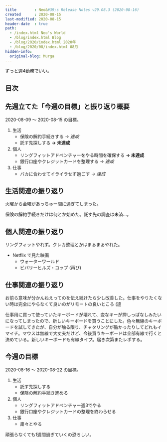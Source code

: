 ```yaml
---
title        : Neo&#39;s Release Notes v29.08.3 (2020-08-16)
created      : 2020-08-15
last-modified: 2020-08-15
header-date  : true
path:
  - /index.html Neo's World
  - /blog/index.html Blog
  - /blog/2020/index.html 2020年
  - /blog/2020/08/index.html 08月
hidden-info:
  original-blog: Murga
---
```


ずっと週4勤務でいい。

## 目次

## 先週立てた「今週の目標」と振り返り概要

2020-08-09 ～ 2020-08-15 の目標。

1. 生活
    - 保険の解約手続きする _→ 達成_
    - 託す先探しする **→ 未達成**
2. 個人
    - リングフィットアドベンチャーをやる時間を確保する **→ 未達成**
    - 銀行口座やクレジットカードを整理する _→ 達成_
3. 仕事
    - バカに合わせてイライラせず過ごす _→ 達成_

## 生活関連の振り返り

火曜から金曜があっちゅー間に過ぎてしまった。

保険の解約手続きだけは何とか始めた。託す先の調査は未済…。

## 個人関連の振り返り

リングフィットやれず。クレカ整理とかはまぁまぁやれた。

- Netflix で見た映画
  - ウォーターワールド
  - ビバリーヒルズ・コップ (再び)

## 仕事関連の振り返り

お前ら意味が分かんねえってのを伝え続けたら少し改善した。仕事をやりたくない時は完全にやらなくて良いのがリモートの良いところ (違

仕事用に買って使っていたキーボードが壊れて、変なキーが押しっぱなしみたいになってしまったので、新しいキーボードを買うことにした。色々無線のキーボードを試してきたが、自分が触る限り、チャタリングが酷かったりしてどれもイマイチ。マウスは無線で大丈夫だけど、今後買うキーボードは全部有線で行くと決めている。新しいキーボードも有線タイプ。届き次第またレポする。

## 今週の目標

2020-08-16 ～ 2020-08-22 の目標。

1. 生活
    - 託す先探しする
    - 保険の解約手続き進める
2. 個人
    - リングフィットアドベンチャー週3でやる
    - 銀行口座やクレジットカードの整理を終わらせる
3. 仕事
    - 粛々とやる

頑張らなくても1週間過ぎていくの恐ろしい。
